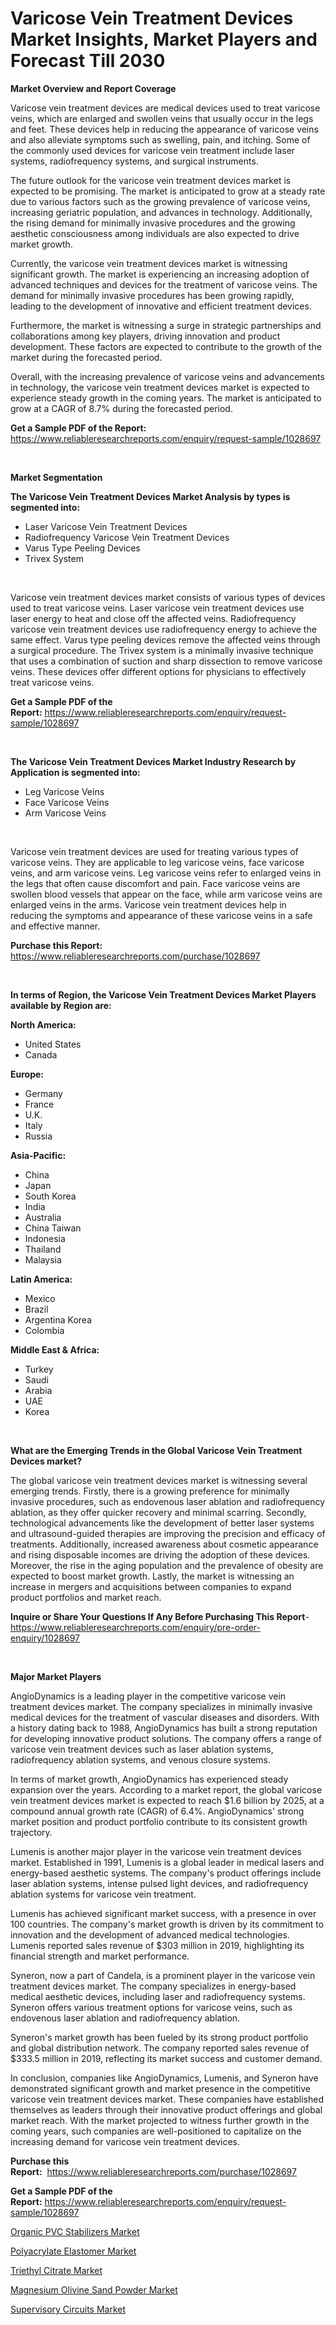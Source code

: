 <p><h1>Varicose Vein Treatment Devices Market Insights, Market Players and Forecast Till 2030</h1></p><p><strong>Market Overview and Report Coverage</strong></p>
<p><p>Varicose vein treatment devices are medical devices used to treat varicose veins, which are enlarged and swollen veins that usually occur in the legs and feet. These devices help in reducing the appearance of varicose veins and also alleviate symptoms such as swelling, pain, and itching. Some of the commonly used devices for varicose vein treatment include laser systems, radiofrequency systems, and surgical instruments.</p><p>The future outlook for the varicose vein treatment devices market is expected to be promising. The market is anticipated to grow at a steady rate due to various factors such as the growing prevalence of varicose veins, increasing geriatric population, and advances in technology. Additionally, the rising demand for minimally invasive procedures and the growing aesthetic consciousness among individuals are also expected to drive market growth.</p><p>Currently, the varicose vein treatment devices market is witnessing significant growth. The market is experiencing an increasing adoption of advanced techniques and devices for the treatment of varicose veins. The demand for minimally invasive procedures has been growing rapidly, leading to the development of innovative and efficient treatment devices.</p><p>Furthermore, the market is witnessing a surge in strategic partnerships and collaborations among key players, driving innovation and product development. These factors are expected to contribute to the growth of the market during the forecasted period.</p><p>Overall, with the increasing prevalence of varicose veins and advancements in technology, the varicose vein treatment devices market is expected to experience steady growth in the coming years. The market is anticipated to grow at a CAGR of 8.7% during the forecasted period.</p></p>
<p><strong>Get a Sample PDF of the Report:</strong> <a href="https://www.reliableresearchreports.com/enquiry/request-sample/1028697">https://www.reliableresearchreports.com/enquiry/request-sample/1028697</a></p>
<p>&nbsp;</p>
<p><strong>Market Segmentation</strong></p>
<p><strong>The Varicose Vein Treatment Devices Market Analysis by types is segmented into:</strong></p>
<p><ul><li>Laser Varicose Vein Treatment Devices</li><li>Radiofrequency Varicose Vein Treatment Devices</li><li>Varus Type Peeling Devices</li><li>Trivex System</li></ul></p>
<p>&nbsp;</p>
<p><p>Varicose vein treatment devices market consists of various types of devices used to treat varicose veins. Laser varicose vein treatment devices use laser energy to heat and close off the affected veins. Radiofrequency varicose vein treatment devices use radiofrequency energy to achieve the same effect. Varus type peeling devices remove the affected veins through a surgical procedure. The Trivex system is a minimally invasive technique that uses a combination of suction and sharp dissection to remove varicose veins. These devices offer different options for physicians to effectively treat varicose veins.</p></p>
<p><strong>Get a Sample PDF of the Report:</strong>&nbsp;<a href="https://www.reliableresearchreports.com/enquiry/request-sample/1028697">https://www.reliableresearchreports.com/enquiry/request-sample/1028697</a></p>
<p>&nbsp;</p>
<p><strong>The Varicose Vein Treatment Devices Market Industry Research by Application is segmented into:</strong></p>
<p><ul><li>Leg Varicose Veins</li><li>Face Varicose Veins</li><li>Arm Varicose Veins</li></ul></p>
<p>&nbsp;</p>
<p><p>Varicose vein treatment devices are used for treating various types of varicose veins. They are applicable to leg varicose veins, face varicose veins, and arm varicose veins. Leg varicose veins refer to enlarged veins in the legs that often cause discomfort and pain. Face varicose veins are swollen blood vessels that appear on the face, while arm varicose veins are enlarged veins in the arms. Varicose vein treatment devices help in reducing the symptoms and appearance of these varicose veins in a safe and effective manner.</p></p>
<p><strong>Purchase this Report:</strong>&nbsp; <a href="https://www.reliableresearchreports.com/purchase/1028697">https://www.reliableresearchreports.com/purchase/1028697</a></p>
<p>&nbsp;</p>
<p><strong>In terms of Region, the Varicose Vein Treatment Devices Market Players available by Region are:</strong></p>
<p>
    <p> <strong> North America: </strong>
        <ul>
            <li>United States</li>
            <li>Canada</li>
        </ul>
        </p> 
    <p> <strong> Europe: </strong>
        <ul>
            <li>Germany</li>
            <li>France</li>
            <li>U.K.</li>
            <li>Italy</li>
            <li>Russia</li>
        </ul>
        </p> 
    <p> <strong> Asia-Pacific: </strong>
        <ul>
            <li>China</li>
            <li>Japan</li>
            <li>South Korea</li>
            <li>India</li>
            <li>Australia</li>
            <li>China Taiwan</li>
            <li>Indonesia</li>
            <li>Thailand</li>
            <li>Malaysia</li>
        </ul>
        </p> 
    <p> <strong> Latin America: </strong>
        <ul>
            <li>Mexico</li>
            <li>Brazil</li>
            <li>Argentina Korea</li>
            <li>Colombia</li>
        </ul>
        </p> 
    <p> <strong> Middle East & Africa: </strong>
        <ul>
            <li>Turkey</li>
            <li>Saudi</li>
            <li>Arabia</li>
            <li>UAE</li>
            <li>Korea</li>
        </ul>
    </p>
    </p>
<p>&nbsp;</p>
<p><strong>What are the Emerging Trends in the Global Varicose Vein Treatment Devices market?</strong></p>
<p><p>The global varicose vein treatment devices market is witnessing several emerging trends. Firstly, there is a growing preference for minimally invasive procedures, such as endovenous laser ablation and radiofrequency ablation, as they offer quicker recovery and minimal scarring. Secondly, technological advancements like the development of better laser systems and ultrasound-guided therapies are improving the precision and efficacy of treatments. Additionally, increased awareness about cosmetic appearance and rising disposable incomes are driving the adoption of these devices. Moreover, the rise in the aging population and the prevalence of obesity are expected to boost market growth. Lastly, the market is witnessing an increase in mergers and acquisitions between companies to expand product portfolios and market reach.</p></p>
<p><strong>Inquire or Share Your Questions If Any Before Purchasing This Report</strong>- <a href="https://www.reliableresearchreports.com/enquiry/pre-order-enquiry/1028697">https://www.reliableresearchreports.com/enquiry/pre-order-enquiry/1028697</a></p>
<p>&nbsp;</p>
<p><strong>Major Market Players</strong></p>
<p><p>AngioDynamics is a leading player in the competitive varicose vein treatment devices market. The company specializes in minimally invasive medical devices for the treatment of vascular diseases and disorders. With a history dating back to 1988, AngioDynamics has built a strong reputation for developing innovative product solutions. The company offers a range of varicose vein treatment devices such as laser ablation systems, radiofrequency ablation systems, and venous closure systems.</p><p>In terms of market growth, AngioDynamics has experienced steady expansion over the years. According to a market report, the global varicose vein treatment devices market is expected to reach $1.6 billion by 2025, at a compound annual growth rate (CAGR) of 6.4%. AngioDynamics' strong market position and product portfolio contribute to its consistent growth trajectory.</p><p>Lumenis is another major player in the varicose vein treatment devices market. Established in 1991, Lumenis is a global leader in medical lasers and energy-based aesthetic systems. The company's product offerings include laser ablation systems, intense pulsed light devices, and radiofrequency ablation systems for varicose vein treatment.</p><p>Lumenis has achieved significant market success, with a presence in over 100 countries. The company's market growth is driven by its commitment to innovation and the development of advanced medical technologies. Lumenis reported sales revenue of $303 million in 2019, highlighting its financial strength and market performance.</p><p>Syneron, now a part of Candela, is a prominent player in the varicose vein treatment devices market. The company specializes in energy-based medical aesthetic devices, including laser and radiofrequency systems. Syneron offers various treatment options for varicose veins, such as endovenous laser ablation and radiofrequency ablation.</p><p>Syneron's market growth has been fueled by its strong product portfolio and global distribution network. The company reported sales revenue of $333.5 million in 2019, reflecting its market success and customer demand.</p><p>In conclusion, companies like AngioDynamics, Lumenis, and Syneron have demonstrated significant growth and market presence in the competitive varicose vein treatment devices market. These companies have established themselves as leaders through their innovative product offerings and global market reach. With the market projected to witness further growth in the coming years, such companies are well-positioned to capitalize on the increasing demand for varicose vein treatment devices.</p></p>
<p><strong>Purchase this Report:</strong>&nbsp;&nbsp;<a href="https://www.reliableresearchreports.com/purchase/1028697">https://www.reliableresearchreports.com/purchase/1028697</a></p>
<p></p>
<p><strong>Get a Sample PDF of the Report:</strong>&nbsp;<a href="https://www.reliableresearchreports.com/enquiry/request-sample/1028697">https://www.reliableresearchreports.com/enquiry/request-sample/1028697</a></p>
<p><p><a href="https://medium.com/@tatemonahan564856/organic-pvc-stabilizers-market-size-growth-forecast-2023-2030-7cdd41d458de">Organic PVC Stabilizers Market</a></p><p><a href="https://www.linkedin.com/pulse/decoding-polyacrylate-elastomer-market-deep-dive-latest-trends-8dv4c/">Polyacrylate Elastomer Market</a></p><p><a href="https://www.linkedin.com/pulse/triethyl-citrate-market-research-report-unlocks-analysis-dzxhe/">Triethyl Citrate Market</a></p><p><a href="https://medium.com/@karleeprice2004/magnesium-olivine-sand-powder-market-size-growth-forecast-2023-2030-ad2ce93c7e72">Magnesium Olivine Sand Powder Market</a></p><p><a href="https://www.reportprime.com/supervisory-circuits-r2556">Supervisory Circuits Market</a></p></p>